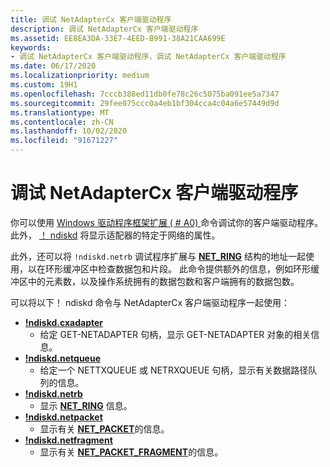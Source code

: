 ```yaml
---
title: 调试 NetAdapterCx 客户端驱动程序
description: 调试 NetAdapterCx 客户端驱动程序
ms.assetid: EE8EA3DA-33E7-4EED-B991-38A21CAA699E
keywords:
- 调试 NetAdapterCx 客户端驱动程序，调试 NetAdapterCx 客户端驱动程序
ms.date: 06/17/2020
ms.localizationpriority: medium
ms.custom: 19H1
ms.openlocfilehash: 7cccb388ed11db0fe78c26c5075ba091ee5a7347
ms.sourcegitcommit: 29fee075ccc0a4eb1bf304cca4c04a6e57449d9d
ms.translationtype: MT
ms.contentlocale: zh-CN
ms.lasthandoff: 10/02/2020
ms.locfileid: "91671227"
---
```

# <a name="debugging-a-netadaptercx-client-driver"></a>调试 NetAdapterCx 客户端驱动程序

你可以使用 [Windows 驱动程序框架扩展 ( # A0) ](../debugger/kernel-mode-driver-framework-extensions--wdfkd-dll-.md) 命令调试你的客户端驱动程序。  此外， [！ ndiskd](../debugger/-ndiskd-netadapter.md) 将显示适配器的特定于网络的属性。

此外，还可以将 `!ndiskd.netrb` 调试程序扩展与 [**NET_RING**](https://docs.microsoft.com/windows-hardware/drivers/ddi/ring/ns-ring-_net_ring) 结构的地址一起使用，以在环形缓冲区中检查数据包和片段。  此命令提供额外的信息，例如环形缓冲区中的元素数，以及操作系统拥有的数据包数和客户端拥有的数据包数。

可以将以下！ ndiskd 命令与 NetAdapterCx 客户端驱动程序一起使用：

*  [**!ndiskd.cxadapter**](../debugger/-ndiskd-cxadapter.md)
    *  给定 GET-NETADAPTER 句柄，显示 GET-NETADAPTER 对象的相关信息。
*  [**!ndiskd.netqueue**](../debugger/-ndiskd-netqueue.md)
    *  给定一个 NETTXQUEUE 或 NETRXQUEUE 句柄，显示有关数据路径队列的信息。
*  [**!ndiskd.netrb**](../debugger/-ndiskd-netrb.md)
    *  显示 [**NET_RING**](https://docs.microsoft.com/windows-hardware/drivers/ddi/ring/ns-ring-_net_ring) 信息。
*  [**!ndiskd.netpacket**](../debugger/-ndiskd-netpacket.md)
    *  显示有关 [**NET_PACKET**](/windows-hardware/drivers/ddi/netpacket/ns-netpacket-_net_packet)的信息。
*  [**!ndiskd.netfragment**](../debugger/-ndiskd-netfragment.md)
    *  显示有关 [**NET_PACKET_FRAGMENT**](/windows-hardware/drivers/ddi/netpacket/ns-netpacket-_net_packet_fragment)的信息。